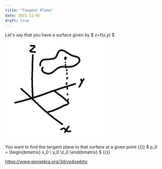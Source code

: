 ```yaml
---
title: "Tangent Plane"
date: 2021-11-01
draft: true
---
```


Let's say that you have a surface given by $ z=f(x,y) $

![alt text](graph.png)

You want to find the tangent plane to that surface at a given point 
{{<katex>}}
$ p_0 = \begin{bmatrix} x_0  \\ y_0 \\z_0 \end{bmatrix} $
{{</katex>}}

https://www.geogebra.org/3d/vp4xwbhc





